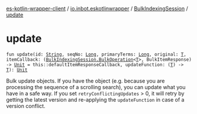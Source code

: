[es-kotlin-wrapper-client](../../index.md) / [io.inbot.eskotlinwrapper](../index.md) / [BulkIndexingSession](index.md) / [update](./update.md)

# update

`fun update(id: `[`String`](https://kotlinlang.org/api/latest/jvm/stdlib/kotlin/-string/index.html)`, seqNo: `[`Long`](https://kotlinlang.org/api/latest/jvm/stdlib/kotlin/-long/index.html)`, primaryTerms: `[`Long`](https://kotlinlang.org/api/latest/jvm/stdlib/kotlin/-long/index.html)`, original: `[`T`](index.md#T)`, itemCallback: (`[`BulkIndexingSession.BulkOperation`](-bulk-operation/index.md)`<`[`T`](index.md#T)`>, BulkItemResponse) -> `[`Unit`](https://kotlinlang.org/api/latest/jvm/stdlib/kotlin/-unit/index.html)` = this::defaultItemResponseCallback, updateFunction: (`[`T`](index.md#T)`) -> `[`T`](index.md#T)`): `[`Unit`](https://kotlinlang.org/api/latest/jvm/stdlib/kotlin/-unit/index.html)

Bulk update objects. If you have the object (e.g. because you are processing the sequence of a scrolling search), you can update what you have in a safe way.  If you set `retryConflictingUpdates` &gt; 0, it will retry by getting the latest version and re-applying the `updateFunction` in case of a version conflict.

